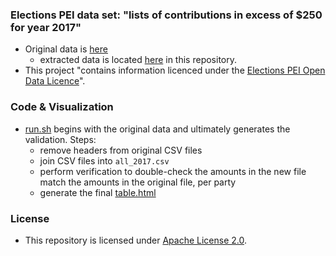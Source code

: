 
### Elections PEI data set: "lists of contributions in excess of $250 for year 2017"

* Original data is [here](http://www.electionspei.ca/index.php?number=1046908&lang=E)
    * extracted data is located [here](data/original/EPEI_2017) in this repository.
* This project "contains information licenced under the [Elections PEI Open Data Licence](http://www.gov.pe.ca/photos/original/EPEI_ODLICENCE.pdf)". 

### Code & Visualization

* [run.sh](run.sh) begins with the original data and ultimately generates the validation. Steps:
    * remove headers from original CSV files
    * join CSV files into `all_2017.csv`
    * perform verification to double-check the amounts in the new file match the amounts in the original file, per party
    * generate the final [table.html](viz/table.html)
 
### License

* This repository is licensed under [Apache License 2.0](https://github.com/peidevs/OpenData/blob/master/LICENSE).
